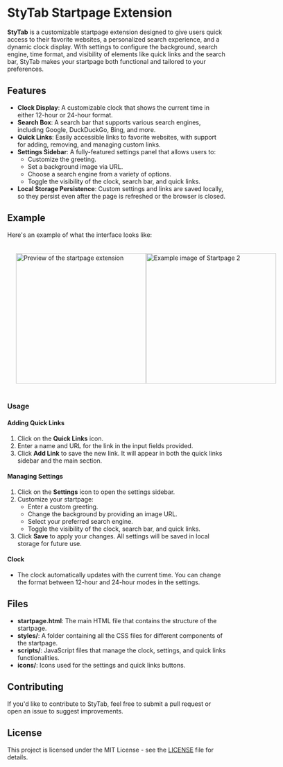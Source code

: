 # StyTab Startpage Extension

**StyTab** is a customizable startpage extension designed to give users quick access to their favorite websites, a personalized search experience, and a dynamic clock display. With settings to configure the background, search engine, time format, and visibility of elements like quick links and the search bar, StyTab makes your startpage both functional and tailored to your preferences.

## Features

- **Clock Display**: A customizable clock that shows the current time in either 12-hour or 24-hour format.
- **Search Box**: A search bar that supports various search engines, including Google, DuckDuckGo, Bing, and more.
- **Quick Links**: Easily accessible links to favorite websites, with support for adding, removing, and managing custom links.
- **Settings Sidebar**: A fully-featured settings panel that allows users to:
  - Customize the greeting.
  - Set a background image via URL.
  - Choose a search engine from a variety of options.
  - Toggle the visibility of the clock, search bar, and quick links.
- **Local Storage Persistence**: Custom settings and links are saved locally, so they persist even after the page is refreshed or the browser is closed.

## Example

Here's an example of what the interface looks like:

<div style="display: flex; padding: 20px;">
  <img src="https://addons.mozilla.org/user-media/previews/full/306/306013.png?modified=1727639141" alt="Preview of the startpage extension" width="300"/>
  <img src="https://addons.mozilla.org/user-media/previews/full/306/306014.png?modified=1727639142" alt="Example image of Startpage 2" width="300"/>
</div>

### Usage

#### Adding Quick Links
1. Click on the **Quick Links** icon.
2. Enter a name and URL for the link in the input fields provided.
3. Click **Add Link** to save the new link. It will appear in both the quick links sidebar and the main section.

#### Managing Settings
1. Click on the **Settings** icon to open the settings sidebar.
2. Customize your startpage:
   - Enter a custom greeting.
   - Change the background by providing an image URL.
   - Select your preferred search engine.
   - Toggle the visibility of the clock, search bar, and quick links.
3. Click **Save** to apply your changes. All settings will be saved in local storage for future use.

#### Clock
- The clock automatically updates with the current time. You can change the format between 12-hour and 24-hour modes in the settings.

## Files

- **startpage.html**: The main HTML file that contains the structure of the startpage.
- **styles/**: A folder containing all the CSS files for different components of the startpage.
- **scripts/**: JavaScript files that manage the clock, settings, and quick links functionalities.
- **icons/**: Icons used for the settings and quick links buttons.

## Contributing

If you'd like to contribute to StyTab, feel free to submit a pull request or open an issue to suggest improvements.

## License

This project is licensed under the MIT License - see the [LICENSE](LICENSE) file for details.
